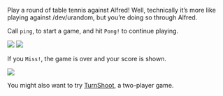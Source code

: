 Play a round of table tennis against Alfred! Well, technically it’s more like playing against /dev/urandom, but you’re doing so through Alfred.

Call `ping`, to start a game, and hit `Pong!` to continue playing.

![](http://i.imgur.com/RADofXX.png)
![](http://i.imgur.com/y1TXFIW.png)

If you `Miss!`, the game is over and your score is shown.

![](http://i.imgur.com/2idS1tT.png)

You might also want to try [TurnShoot](https://github.com/vitorgalvao/alfred-workflows/tree/master/TurnShoot), a two-player game.
